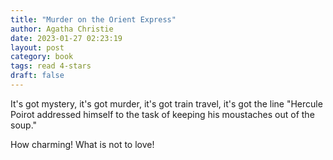 ```yaml
---
title: "Murder on the Orient Express"
author: Agatha Christie
date: 2023-01-27 02:23:19
layout: post
category: book
tags: read 4-stars
draft: false
---
```


It's got mystery, it's got murder, it's got train travel, it's got the line
"Hercule Poirot addressed himself to the task of keeping his moustaches out of the soup."

How charming! What is not to love!
